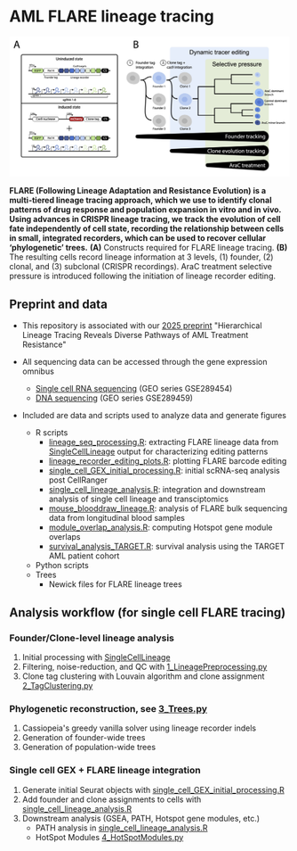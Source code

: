 # AML FLARE lineage tracing
![FLARE overview](figures/FLARE_overview.jpg)

**FLARE (Following Lineage Adaptation and Resistance Evolution) is a multi-tiered lineage tracing approach, which we use to identify clonal patterns of drug response and population expansion in vitro and in vivo. Using advances in CRISPR lineage tracing, we track the evolution of cell fate independently of cell state, recording the relationship between cells in small, integrated recorders, which can be used to recover cellular ‘phylogenetic’ trees.** **(A)** Constructs required for FLARE lineage tracing. **(B)** The resulting cells record lineage information at 3 levels, (1) founder, (2) clonal, and (3) subclonal (CRISPR recordings). AraC treatment selective pressure is introduced following the initiation of lineage recorder editing.


## Preprint and data
- This repository is associated with our [2025 preprint](https://www.biorxiv.org/content/10.1101/2025.02.27.640600v2) "Hierarchical Lineage Tracing Reveals Diverse Pathways of AML Treatment Resistance"

- All sequencing data can be accessed through the gene expression omnibus
  - [Single cell RNA sequencing](https://www.ncbi.nlm.nih.gov/geo/query/acc.cgi?acc=GSE289454) (GEO series GSE289454)
  - [DNA sequencing](https://www.ncbi.nlm.nih.gov/geo/query/acc.cgi?acc=GSE289459) (GEO series GSE289459)

- Included are data and scripts used to analyze data and generate figures
  - R scripts
    - [lineage_seq_processing.R](R_scripts/lineage_seq_processing.R): extracting FLARE lineage data from [SingleCellLineage](https://github.com/mckennalab/SingleCellLineage) output for characterizing editing patterns
    - [lineage_recorder_editing_plots.R](R_scripts/lineage_recorder_editing_plots.R): plotting FLARE barcode editing
    - [single_cell_GEX_initial_processing.R](R_scripts/single_cell_GEX_initial_processing.R): initial scRNA-seq analysis post CellRanger
    - [single_cell_lineage_analysis.R](R_scripts/single_cell_lineage_analysis.R): integration and downstream analysis of single cell lineage and transciptomics
    - [mouse_blooddraw_lineage.R](R_scripts/mouse_blooddraw_lineage.R): analysis of FLARE bulk sequencing data from longitudinal blood samples
    - [module_overlap_analysis.R](R_scripts/module_overlap_analysis.R): computing Hotspot gene module overlaps
    - [survival_analysis_TARGET.R](R_scripts/survival_analysis_TARGET.R): survival analysis using the TARGET AML patient cohort
  - Python scripts
  - Trees
    - Newick files for FLARE lineage trees

## Analysis workflow (for single cell FLARE tracing)
### Founder/Clone-level lineage analysis
1. Initial processing with [SingleCellLineage](https://github.com/mckennalab/SingleCellLineage)
2. Filtering, noise-reduction, and QC with [1_LineagePreprocessing.py](python_scripts/1_LineagePreprocessing.py)
3. Clone tag clustering with Louvain algorithm and clone assignment [2_TagClustering.py](python_scripts/2_TagClustering.py)
   
### Phylogenetic reconstruction, see [3_Trees.py](python_scripts/3_Trees.py)
1. Cassiopeia's greedy vanilla solver using lineage recorder indels
2. Generation of founder-wide trees
3. Generation of population-wide trees

### Single cell GEX + FLARE lineage integration
1. Generate initial Seurat objects with [single_cell_GEX_initial_processing.R](R_scripts/single_cell_GEX_initial_processing.R)
2. Add founder and clone assignments to cells with [single_cell_lineage_analysis.R](R_scripts/single_cell_lineage_analysis.R)
3. Downstream analysis (GSEA, PATH, Hotspot gene modules, etc.)     
   - PATH analysis in [single_cell_lineage_analysis.R](R_scripts/single_cell_lineage_analysis.R)
   - HotSpot Modules [4_HotSpotModules.py](python_scripts/4_HotSpotModules.py)
